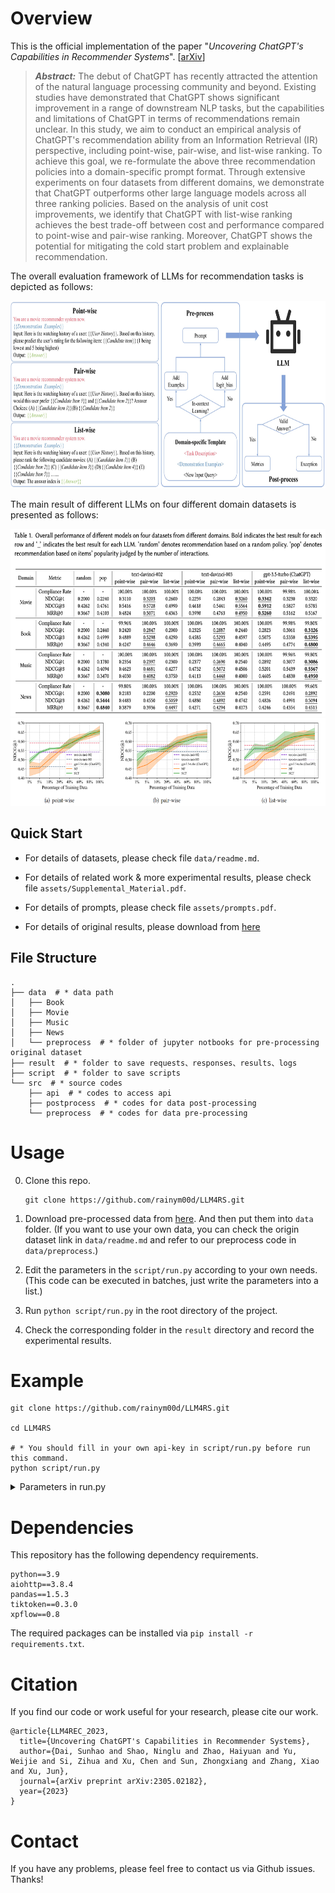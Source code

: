# Overview

This is the official implementation of the paper "*Uncovering ChatGPT's Capabilities in Recommender Systems*". [[arXiv](https://arxiv.org/pdf/2305.02182.pdf)] 


> ***Abstract:*** The debut of ChatGPT has recently attracted the attention of the natural language processing community and beyond. Existing studies have demonstrated that ChatGPT shows significant improvement in a range of downstream NLP tasks, but the capabilities and limitations of ChatGPT in terms of recommendations remain unclear. In this study, we aim to conduct an empirical analysis of ChatGPT's recommendation ability from an Information Retrieval (IR) perspective, including point-wise, pair-wise, and list-wise ranking. To achieve this goal, we re-formulate the above three recommendation policies into a domain-specific prompt format. Through extensive experiments on four datasets from different domains, we demonstrate that ChatGPT outperforms other large language models across all three ranking policies. Based on the analysis of unit cost improvements, we identify that ChatGPT with list-wise ranking achieves the best trade-off between cost and performance compared to point-wise and pair-wise ranking. Moreover, ChatGPT shows the potential for mitigating the cold start problem and explainable recommendation.

The overall evaluation framework of LLMs for recommendation tasks is depicted as follows:

<div align=center>
  <img src="./assets/framework.jpg" height="300"/> 
</div>

The main result of different LLMs on four different domain datasets is presented as follows:

<div align=center>
  <img src="./assets/main_result.png" height="300"/> 
</div>
<div align=center>
  <img src="./assets/result_CF.jpg" height="140"/> 
</div>

## Quick Start

- For details of datasets, please check file `data/readme.md`.

- For details of related work & more experimental results, please check file `assets/Supplemental_Material.pdf`.

- For details of prompts, please check file `assets/prompts.pdf`.

- For details of original results, please download from [here](https://drive.google.com/drive/folders/1rSvbnbSG_K-H4pPip8kao1UXFT9WiQ49?usp=sharing)

## File Structure

```shell
.
├── data  # * data path
│   ├── Book
│   ├── Movie
│   ├── Music
│   ├── News
│   └── preprocess  # * folder of jupyter notbooks for pre-processing original dataset
├── result  # * folder to save requests、responses、results、logs
├── script  # * folder to save scripts
└── src  # * source codes
    ├── api  # * codes to access api
    ├── postprocess  # * codes for data post-processing
    └── preprocess  # * codes for data pre-processing
```


# Usage

0. Clone this repo.

    ```
    git clone https://github.com/rainym00d/LLM4RS.git
    ```

1. Download pre-processed data from [here](https://drive.google.com/drive/folders/1DOoa01emz4NaSINBUWS05F_0xDjBmP_2). And then put them into `data` folder. (If you want to use your own data, you can check the origin dataset link in `data/readme.md` and refer to our preprocess code in `data/preprocess`.)

2. Edit the parameters in the `script/run.py` according to your own needs. (This code can be executed in batches, just write the parameters into a list.)

3. Run `python script/run.py` in the root directory of the project.

4. Check the corresponding folder in the `result` directory and record the experimental results.

# Example

```shell
git clone https://github.com/rainym00d/LLM4RS.git

cd LLM4RS

# * You should fill in your own api-key in script/run.py before run this command.
python script/run.py 
```


<details>
<summary>Parameters in run.py</summary>

```yaml
- model

    - The model name of LLM.

    - Default: "text-davinci-003"

    - Option: ["text-davinci-002", "text-davinci-003", "gpt-3.5-turbo"]

- domain

    - The domain name.

    - Default: "Movie"

    - Option: ["Movie", "Book", "Music", "News"]

- task

    - The task name.

    - Default: "list"

    - Option: ["point", "pair", "list"]

- no_instruction

    - Use instruction or not.

    - Default: False

    - Option: [True, False]

- example_num

    - The number of example given to model.

    - Default: 1

    - Option: [1, 2, 3, 4, 5]

- begin_index

    - The begin index of data.

    - Default: 5

    - Option: the integer bigger than 4 but less than the size of data

- end_index

    - The end index of data.

    - Default: 505

    - Option: the integer bigger than `begin_index` but less than the size of data

- api_key

    - The api-key of openai which depends on your own openai account.

- max_requests_per_minute

    - Max request number per mins.

    - Default: 2000

    - Option: The max value depends on your own openai account.

- max_tokens_per_minute

    - Max token number per mins.

    - Default: 10000

    - Option: The max value depends on your own openai account.

- max_attempts

    - Max attempts per request.

    - Default: 10

- proxy

    - The proxy of your own.

    - Default: None

```
</details>

# Dependencies

This repository has the following dependency requirements.

```
python==3.9
aiohttp==3.8.4
pandas==1.5.3
tiktoken==0.3.0
xpflow==0.8
```

The required packages can be installed via `pip install -r requirements.txt`.


# Citation
If you find our code or work useful for your research, please cite our work.

```
@article{LLM4REC_2023,
  title={Uncovering ChatGPT's Capabilities in Recommender Systems},
  author={Dai, Sunhao and Shao, Ninglu and Zhao, Haiyuan and Yu, Weijie and Si, Zihua and Xu, Chen and Sun, Zhongxiang and Zhang, Xiao and Xu, Jun},
  journal={arXiv preprint arXiv:2305.02182},
  year={2023}
}
```

# Contact

If you have any problems, please feel free to contact us via Github issues. Thanks!
